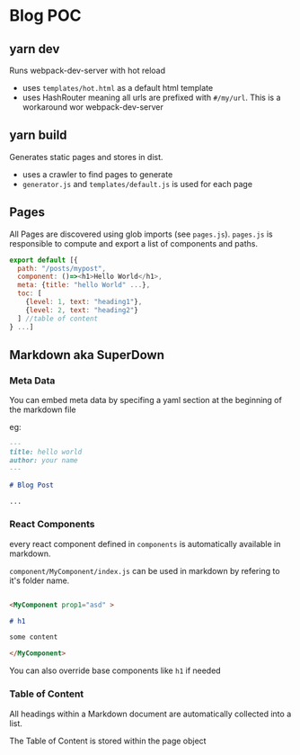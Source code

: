 # Blog POC

## yarn dev

Runs webpack-dev-server with hot reload

- uses `templates/hot.html` as a default html template
- uses HashRouter meaning all urls are prefixed with `#/my/url`.
  This is a workaround wor webpack-dev-server

## yarn build

Generates static pages and stores in dist.

- uses a crawler to find pages to generate
- `generator.js` and `templates/default.js` is used for each page

## Pages

All Pages are discovered using glob imports (see `pages.js`).
`pages.js` is responsible to compute and export a list of components and paths.

```js
export default [{
  path: "/posts/mypost",
  component: ()=><h1>Hello World</h1>,
  meta: {title: "hello World" ...},
  toc: [
    {level: 1, text: "heading1"},
    {level: 2, text: "heading2"}
  ] //table of content
} ...]
```  


## Markdown aka SuperDown

### Meta Data

You can embed meta data by specifing a yaml section at the beginning of the markdown file

eg:
```md
---
title: hello world
author: your name
---

# Blog Post

...

``` 

### React Components

every react component defined in `components` is automatically available in markdown.

`component/MyComponent/index.js`
can be used in markdown by refering to it's folder name.

```md

<MyComponent prop1="asd" >

# h1

some content

</MyComponent>

```

You can also override base components like `h1` if needed

### Table of Content

All headings within a Markdown document are automatically collected into a list.

The Table of Content is stored within the page object
